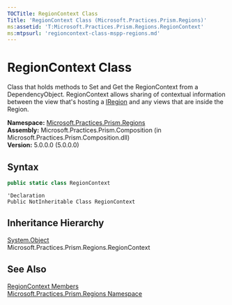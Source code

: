 ```yaml
---
TOCTitle: RegionContext Class
Title: 'RegionContext Class (Microsoft.Practices.Prism.Regions)'
ms:assetid: 'T:Microsoft.Practices.Prism.Regions.RegionContext'
ms:mtpsurl: 'regioncontext-class-mspp-regions.md'
---
```


# RegionContext Class

Class that holds methods to Set and Get the RegionContext from a DependencyObject. RegionContext allows sharing of contextual information between the view that's hosting a [IRegion](/patterns-practices/reference/iregion-interface-mspp-regions) and any views that are inside the Region.

**Namespace:** [Microsoft.Practices.Prism.Regions](/patterns-practices/reference/mspp-regions-namespace)  
**Assembly:** Microsoft.Practices.Prism.Composition (in Microsoft.Practices.Prism.Composition.dll)  
**Version:** 5.0.0.0 (5.0.0.0)

## Syntax

```C#
public static class RegionContext
```

```VB
'Declaration
Public NotInheritable Class RegionContext
```

## Inheritance Hierarchy

[System.Object](http://msdn.microsoft.com/en-us/library/e5kfa45b)  
Microsoft.Practices.Prism.Regions.RegionContext

## See Also

[RegionContext Members](/patterns-practices/reference/regioncontext-members-mspp-regions)  
[Microsoft.Practices.Prism.Regions Namespace](/patterns-practices/reference/mspp-regions-namespace)  

